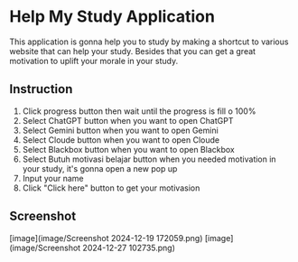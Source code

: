 # Help My Study Application
This application is gonna help you to study by making a shortcut to various website that can help your study. Besides that you can get a great motivation to uplift your morale in your study.

## Instruction
1. Click progress button then wait until the progress is fill o 100%
2. Select ChatGPT button when you want to open ChatGPT
3. Select Gemini button when you want to open Gemini
4. Select Cloude button when you want to open Cloude
5. Select Blackbox button when you want to open Blackbox
6. Select Butuh motivasi belajar button when you needed motivation in your study, it's gonna open a new pop up
7. Input your name
8. Click "Click here" button to get your motivasion

## Screenshot
[image](image/Screenshot 2024-12-19 172059.png)
[image](image/Screenshot 2024-12-27 102735.png)
